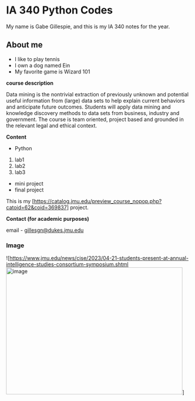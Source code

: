 # IA 340 Python Codes

My name is Gabe Gillespie, and this is my IA 340 notes  for the year. 

## About me

- I like to play tennis
- I own a dog named Ein
- My favorite game is Wizard 101



**course description**

Data mining is the nontrivial extraction of previously unknown and potential useful information from (large) data sets to help explain current behaviors and anticipate future outcomes. Students will apply data mining and knowledge discovery methods to data sets from business, industry and government. The course is team oriented, project based and grounded in the relevant legal and ethical context.

**Content**

- Python

1. lab1
2. lab2
3. lab3

- mini project
- final project

This is my [https://catalog.jmu.edu/preview_course_nopop.php?catoid=62&coid=369837] project. 

**Contact (for academic purposes)**

email - gillesgn@dukes.jmu.edu

### Image 

![https://www.jmu.edu/news/cise/2023/04-21-students-present-at-annual-intelligence-studies-consortium-symposium.shtml<img width="480" height="346" alt="image"
src="https://github.com/user-attachments/assets/014c331e-e928-4349-bac3-66a5409f85b0" />]
